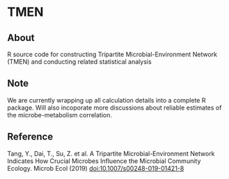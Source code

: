 # TMEN
## About
R source code for constructing Tripartite Microbial-Environment Network (TMEN) and conducting related statistical analysis

## Note
We are currently wrapping up all calculation details into a complete R package. Will also incoporate more discussions about reliable estimates of the microbe-metabolism correlation.

## Reference
Tang, Y., Dai, T., Su, Z. et al. A Tripartite Microbial-Environment Network Indicates How Crucial Microbes Influence the Microbial Community Ecology. Microb Ecol (2019) [doi:10.1007/s00248-019-01421-8](https://doi.org/10.1007/s00248-019-01421-8)
